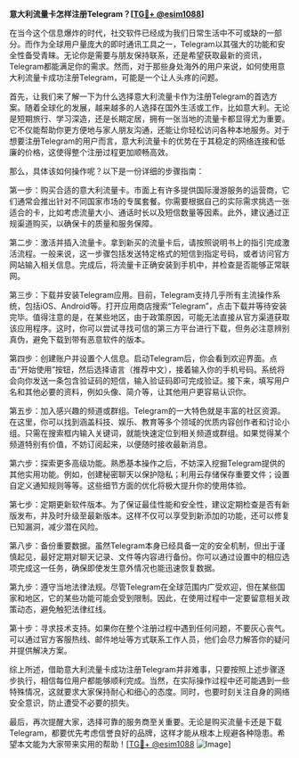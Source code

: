 **意大利流量卡怎样注册Telegram？[[TG💪+ @esim1088](https://t.me/s/esim1088)]**

在当今这个信息爆炸的时代，社交软件已经成为我们日常生活中不可或缺的一部分。而作为全球用户量庞大的即时通讯工具之一，Telegram以其强大的功能和安全性备受青睐。无论你是需要与朋友保持联系，还是希望获取最新的资讯，Telegram都能满足你的需求。然而，对于那些身处海外的用户来说，如何使用意大利流量卡成功注册Telegram，可能是一个让人头疼的问题。

首先，让我们来了解一下为什么选择意大利流量卡作为注册Telegram的首选方案。随着全球化的发展，越来越多的人选择在国外生活或工作，比如意大利。无论是短期旅行、学习深造，还是长期定居，拥有一张当地的流量卡都显得尤为重要。它不仅能帮助你更方便地与家人朋友沟通，还能让你轻松访问各种本地服务。对于想要注册Telegram的用户而言，意大利流量卡的优势在于其稳定的网络连接和低廉的价格，这使得整个注册过程更加顺畅高效。

那么，具体该如何操作呢？以下是一份详细的步骤指南：

第一步：购买合适的意大利流量卡。市面上有许多提供国际漫游服务的运营商，它们通常会推出针对不同国家市场的专属套餐。你需要根据自己的实际需求挑选一张适合的卡，比如考虑流量大小、通话时长以及短信数量等因素。此外，建议通过正规渠道购买，以确保卡的质量和服务保障。

第二步：激活并插入流量卡。拿到新买的流量卡后，请按照说明书上的指引完成激活流程。一般来说，这一步骤包括发送特定格式的短信到指定号码，或者访问官方网站输入相关信息。完成后，将流量卡正确安装到手机中，并检查是否能够正常联网。

第三步：下载并安装Telegram应用。目前，Telegram支持几乎所有主流操作系统，包括iOS、Android等。打开应用商店搜索“Telegram”，点击下载并等待安装完毕。值得注意的是，在某些地区，由于政策原因，可能无法直接从官方渠道获取该应用程序。这时，你可以尝试寻找可信的第三方平台进行下载，但务必注意辨别真伪，避免下载到带有恶意软件的版本。

第四步：创建账户并设置个人信息。启动Telegram后，你会看到欢迎界面。点击“开始使用”按钮，然后选择语言（推荐中文），接着输入你的手机号码。系统将会向你发送一条包含验证码的短信，输入验证码即可完成验证。接下来，填写用户名和其他必要的资料，例如头像、简介等，让其他用户更容易认识你。

第五步：加入感兴趣的频道或群组。Telegram的一大特色就是丰富的社区资源。在这里，你可以找到涵盖科技、娱乐、教育等多个领域的优质内容创作者和讨论小组。只需在搜索框内输入关键词，就能快速定位到相关频道或群组。如果觉得某个频道特别有价值，不妨订阅起来，以便随时接收最新消息。

第六步：探索更多高级功能。熟悉基本操作之后，不妨深入挖掘Telegram提供的其他实用功能。例如，创建秘密聊天以保护隐私；利用云存储保存重要文件；设置自定义通知规则等等。这些细节方面的优化将极大提升你的使用体验。

第七步：定期更新软件版本。为了保证最佳性能和安全性，建议定期检查是否有新版发布，并及时升级至最新版本。这样不仅可以享受到新添加的功能，还可以修复已知漏洞，减少潜在风险。

第八步：备份重要数据。虽然Telegram本身已经具备一定的安全机制，但出于谨慎起见，最好定期对聊天记录、文件等内容进行备份。你可以通过设置中的相应选项完成这一任务，确保即使发生意外情况也能迅速恢复数据。

第九步：遵守当地法律法规。尽管Telegram在全球范围内广受欢迎，但在某些国家和地区，它的某些功能可能会受到限制。因此，在使用过程中一定要留意相关政策动态，避免触犯法律红线。

第十步：寻求技术支持。如果你在整个注册过程中遇到任何问题，不要灰心丧气。可以通过官方客服热线、邮件地址等方式联系工作人员，他们会尽力解答你的疑问并提供解决方案。

综上所述，借助意大利流量卡成功注册Telegram并非难事，只要按照上述步骤逐步执行，相信每位用户都能够顺利完成。当然，在实际操作过程中还可能遇到一些特殊情况，这就要求大家保持耐心和细心的态度。同时，也要时刻关注自身的网络安全意识，防止遭受不必要的损失。

最后，再次提醒大家，选择可靠的服务商至关重要。无论是购买流量卡还是下载Telegram，都要优先考虑信誉良好的品牌，这样才能从根本上规避各种隐患。希望本文能为大家带来实用的帮助！[[TG💪+ @esim1088](https://t.me/s/esim1088) ![Image](https://i.postimg.cc/4NQfJmqS/Snipaste-2025-05-13-00-14-12.png)]